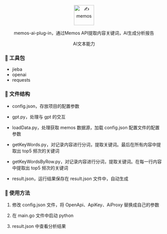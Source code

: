 <p align="center"><a href="https://usememos.com"><img height="64px" src="https://raw.githubusercontent.com/BarryYangi/MemosGallery/master/public/logo-full.webp" alt="✍️ memos" /></a></p>

<p align="center">memos-ai-plug-in，通过Memos API提取内容关键词，AI生成分析报告</p>
<p align="center">AI文本能力</p>

### 🔧 工具包

- jieba
- openai
- requests

### 📃 文件结构

- config.json，存放项目的配置参数

- gpt.py，处理与 gpt 的交互

- loadData.py，处理获取 memos 数据源，加载 config.json 配置文件的配置参数

- getKeyWords.py，对记录内容进行分词，提取关键词。最后在所有内容中提取出 top5 频次的关键词

- getKeyWordsByRow.py，对记录内容进行分词，提取关键词。在每一行内容中提取出 top5 频次的关键词

- result.json，运行结果保存在 result.json 文件中，自动生成

### :rocket: 使用方法

1. 修改 config.json 文件，将 OpenApi、ApiKey、AiProxy 替换成自己的参数

2. 在 main.go 文件中启动 python

3. result.json 中查看分析结果
